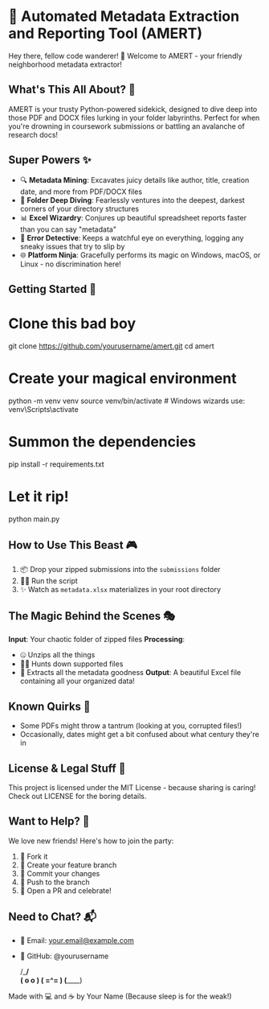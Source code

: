 🤖 Automated Metadata Extraction and Reporting Tool (AMERT)
==================================================

Hey there, fellow code wanderer! 👋 Welcome to AMERT - your friendly neighborhood metadata extractor!

What's This All About? 🤔
-----------------
AMERT is your trusty Python-powered sidekick, designed to dive deep into those PDF and DOCX files lurking in your folder labyrinths. Perfect for when you're drowning in coursework submissions or battling an avalanche of research docs!

Super Powers ✨
-----------
* 🔍 **Metadata Mining**: Excavates juicy details like author, title, creation date, and more from PDF/DOCX files
* 📁 **Folder Deep Diving**: Fearlessly ventures into the deepest, darkest corners of your directory structures
* 📊 **Excel Wizardry**: Conjures up beautiful spreadsheet reports faster than you can say "metadata"
* 🚨 **Error Detective**: Keeps a watchful eye on everything, logging any sneaky issues that try to slip by
* 🌐 **Platform Ninja**: Gracefully performs its magic on Windows, macOS, or Linux - no discrimination here!

Getting Started 🚀
---------------

# Clone this bad boy
git clone https://github.com/yourusername/amert.git
cd amert

# Create your magical environment
python -m venv venv
source venv/bin/activate  # Windows wizards use: venv\Scripts\activate

# Summon the dependencies
pip install -r requirements.txt

# Let it rip!
python main.py


How to Use This Beast 🎮
--------------------
1. 📦 Drop your zipped submissions into the `submissions` folder
2. 🏃‍♂️ Run the script
3. ✨ Watch as `metadata.xlsx` materializes in your root directory

The Magic Behind the Scenes 🎭
--------------------------
**Input**: Your chaotic folder of zipped files
**Processing**: 
- 🤐 Unzips all the things
- 🕵️‍♂️ Hunts down supported files
- 🎯 Extracts all the metadata goodness
**Output**: A beautiful Excel file containing all your organized data!

Known Quirks 🐛
------------
* Some PDFs might throw a tantrum (looking at you, corrupted files!)
* Occasionally, dates might get a bit confused about what century they're in

License & Legal Stuff 📜
--------------------
This project is licensed under the MIT License - because sharing is caring! Check out LICENSE for the boring details.

Want to Help? 🤝
-------------
We love new friends! Here's how to join the party:

1. 🍴 Fork it
2. 🌱 Create your feature branch
3. 💾 Commit your changes
4. 🚀 Push to the branch
5. 🎉 Open a PR and celebrate!

Need to Chat? 📬
-------------
* 📧 Email: your.email@example.com
* 🐙 GitHub: @yourusername


     /\___/\
    (  o o  )
    (  =^=  ) 
     (______)


Made with 💻 and ☕ by Your Name
(Because sleep is for the weak!)